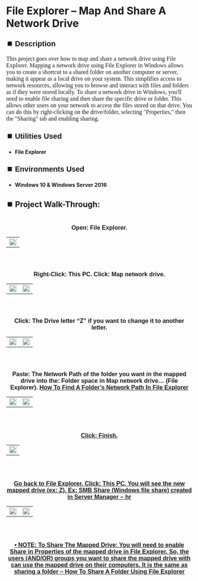 <h1>File Explorer – Map And Share A Network Drive</h1>


<h2 style="font-family: Arial, sans-serif; font-size: 20px; font-weight: bold; margin-top: 24px; margin-bottom: 12px;">
⏹️ Description</h2>

<p style="font-family: Georgia, serif; font-size: 16px; margin-top: 12px; margin-bottom: 12px;">
This project goes over how to map and share a network drive using File Explorer. Mapping a network drive using File Explorer in Windows allows you to create a shortcut to a shared folder on another computer or server, making it appear as a local drive on your system. This simplifies access to network resources, allowing you to browse and interact with files and folders as if they were stored locally.  To share a network drive in Windows, you'll need to enable file sharing and then share the specific drive or folder. This allows other users on your network to access the files stored on that drive. You can do this by right-clicking on the drive/folder, selecting "Properties," then the "Sharing" tab and enabling sharing. 
</b>



<h2 style="font-family: Arial, sans-serif; font-size: 20px; font-weight: bold; margin-top: 24px; margin-bottom: 12px;">
⏹️ Utilities Used</h2>
  
<p style="font-family: Georgia, serif; font-size: 16px; margin-top: 12px; margin-bottom: 12px;">
 
 - <b>File Explorer</b>



<h2 style="font-family: Arial, sans-serif; font-size: 20px; font-weight: bold; margin-top: 24px; margin-bottom: 12px;"> 
⏹️ Environments Used </h2>

<p style="font-family: Georgia, serif; font-size: 16px; margin-top: 12px; margin-bottom: 12px;">
 
- <b>Windows 10 & Windows Server 2016</b>



<h2 style="font-family: Arial, sans-serif; font-size: 20px; font-weight: bold; margin-top: 24px; margin-bottom: 12px;"> 
<h2>
⏹️ Project Walk-Through:</h2>
 <br/>

<div style="text-align:center;">
  <span style="font-family: Arial, sans-serif; font-size: 16px;"><b>Open: File Explorer.</b></span>  
<br/>

<table>
  <tr>
    <td><img src="https://imgur.com/zy3Tjke.png" height="50%" width="100%" /></td>
  </tr>
</table>

<br /><br />


<div style="text-align:center;">
  <span style="font-family: Arial, sans-serif; font-size: 16px;"><b>Right-Click: This PC.  Click: Map network drive.</b></span>  
<br/>

<table>
  <tr>
    <td><img src="https://imgur.com/FZA45h2.png" height="50%" width="100%" /></td>
    <td><img src="https://imgur.com/lFZa9pg.png" height="50%" width="100%" /></td>
  </tr>
</table>

<br /><br />


<div style="text-align:center;">
  <span style="font-family: Arial, sans-serif; font-size: 16px;"><b>Click: The Drive letter “Z” if you want to change it to another letter.</b></span>  
<br/>

<table>
  <tr>
    <td><img src="https://imgur.com/eRdwyoC.png" height="50%" width="100%" /></td>
    <td><img src="https://imgur.com/nK4fpEI.png" height="50%" width="100%" /></td>
  </tr>
</table>

<br /><br />


<div style="text-align:center;">
  <span style="font-family: Arial, sans-serif; font-size: 16px;"><b>Paste: The Network Path of the folder you want in the mapped drive into the: Folder space in Map network drive… (File Explorer).  <a href="https://github.com/RashadHagen/File-Explorer-Share-A-Folder-Using-A-File-Explorer-Network-Path" style="font-family: Arial, sans-serif; font-size: 16px; font-weight: bold;">How To Find A Folder’s Network Path In File Explorer</b></span>  
<br/>

<table>
  <tr>
    <td><img src="https://imgur.com/DuUxHGR.png" height="100%" width="100%" /></td>
    <td><img src="https://imgur.com/pZdBPpt.png" height="100%" width="100%" /></td>
  </tr>
</table>

<br /><br />


<div style="text-align:center;">
  <span style="font-family: Arial, sans-serif; font-size: 16px;"><b>Click: Finish.</b></span>  
<br/>

<table>
  <tr>
    <td><img src="https://imgur.com/8NQwwlo.png" height="50%" width="100%" /></td>
  </tr>
</table>

<br /><br />


<div style="text-align:center;">
  <span style="font-family: Arial, sans-serif; font-size: 16px;"><b>Go back to File Explorer.  Click: This PC.  You will see the new mapped drive (ex: Z).  Ex: SMB Share (Windows file share) created in Server Manager – hr</b></span>  
<br/>

<table>
  <tr>
    <td><img src="https://imgur.com/hQh0dD5.png" height="50%" width="100%" /></td>
    <td><img src="https://imgur.com/RGcUNTo.png" height="50%" width="100%" /></td>
  </tr>
</table>

<br /><br />


<div style="text-align:center;">
  <span style="font-family: Arial, sans-serif; font-size: 16px;"><b>•	NOTE: To Share The Mapped Drive: You will need to enable Share in Properties of the mapped drive in File Explorer.  So, the users  (AND/OR)  groups you want to share the mapped drive with can use the mapped drive on their computers.  It is the same as sharing a folder –    <a href="https://github.com/RashadHagen/File-Explorer-Share-A-Folder-Using-A-File-Explorer-Network-Path" style="font-family: Arial, sans-serif; font-size: 16px; font-weight: bold;">How To Share A Folder Using File Explorer</b></span>  
<br/>
